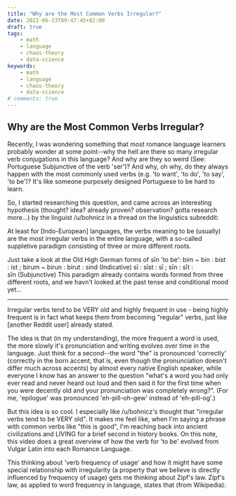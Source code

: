 ```yaml
---
title: "Why are the Most Common Verbs Irregular?"
date: 2022-06-23T09:47:45+02:00
draft: true
tags:
    - math
    - language
    - chaos-theory
    - data-science
keywords:
    - math
    - language
    - chaos-theory
    - data-science
# comments: true
---
```


## Why are the Most Common Verbs Irregular?
Recently, I was wondering something that most romance language learners probably wonder at some point--why the hell are there so many irregular verb conjugations in this language? And why are they so weird (See: Portuguese Subjunctive of the verb 'ser')? And why, oh why, do they always happen with the most commonly used verbs (e.g. 'to want', 'to do', 'to say', 'to be')? It's like someone purposely designed Portuguese to be hard to learn.

So, I started researching this question, and came across an interesting hypothesis (thought? idea? already proven? observation? gotta research more...) by the linguist /u/bohnicz in a thread on the linguistics subreddit:

At least for [Indo-European] languages, the verbs meaning to be (usually) are the most irregular verbs in the entire language, with a so-called suppletive paradigm consisting of three or more different roots.

Just take a look at the Old High German forms of sīn 'to be': bim ~ bin : bist : ist ; birum ~ birun : birut : sind (Indicative) sī : sīst : sī ; sīn : sīt : sīn (Subjunctive) This paradigm already contains words formed from three different roots, and we havn't looked at the past tense and conditional mood yet...

***

Irregular verbs tend to be VERY old and highly frequent in use - being highly frequent is in fact what keeps them from becoming "regular" verbs, just like [another Reddit user] already stated.

The idea is that (in my understanding), the more frequent a word is used, the more slowly it's pronunciation and writing evolves over time in the language. Just think for a second--the word "the" is pronounced 'correctly' (correctly in the born accent, that is, even though the pronunciation doesn't differ much across accents) by almost every native English speaker, while everyone I know has an answer to the question "what's a word you had only ever read and never heard out loud and then said it for the first time when you were decently old and your pronunciation was completely wrong?". (For me, 'epilogue' was pronounced 'eh-pill-oh-gew' instead of 'eh-pill-og'.)

But this idea is so cool. I especially like /u/bohnicz's thought that "irregular verbs tend to be VERY old". It makes me feel like, when I'm saying a phrase with common verbs like "this is good", I'm reaching back into ancient civilizations and LIVING for a brief second in history books. On this note, this video does a great overview of how the verb for 'to be' evolved from Vulgar Latin into each Romance Language.

This thinking about 'verb frequency of usage' and how it might have some special relationship with irregularity (a property that we believe is directly influenced by frequency of usage) gets me thinking about Zipf's law. Zipf's law, as applied to word frequency in language, states that (from Wikipedia):